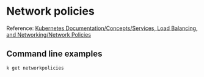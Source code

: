 # Network policies

Reference: [Kubernetes Documentation/Concepts/Services, Load Balancing, and Networking/Network Policies](https://kubernetes.io/docs/concepts/services-networking/network-policies/)

## Command line examples

```bash
k get networkpolicies
```
